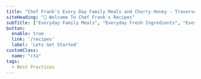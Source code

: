 ```yaml
---
title: "Chef Frank's Every Day Family Meals and Cherry Honey - Traverse City, Michigan"
siteHeading: "👋 Welcome To Chef Frank's Recipes"
subTitle: ["Everyday Family Meals", "Everyday Fresh Ingredients", "Everyday Quick Recipes"] 
button: 
  enable: true
  link: '/recipes'
  label: 'Lets Get Started'
customClass: 
  name: "cta"
tags:
  - Best Practices
---
```

